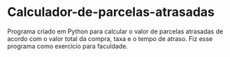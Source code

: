 # Calculador-de-parcelas-atrasadas
Programa criado em Python para calcular o valor de parcelas atrasadas de acordo com o valor total da compra, taxa e o tempo de atraso. Fiz esse programa como exercício para faculdade.
